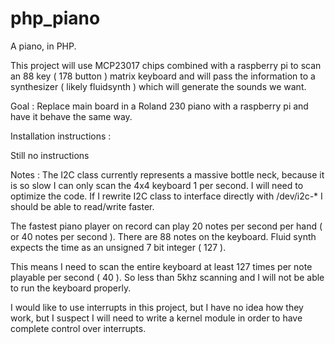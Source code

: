 # php_piano
A piano, in PHP.

This project will use MCP23017 chips combined with a raspberry pi to scan an 88 key ( 178 button ) matrix keyboard and will pass the information to a synthesizer ( likely fluidsynth ) which will generate the sounds we want.


Goal : Replace main board in a Roland 230 piano with a raspberry pi and have it behave the same way.





Installation instructions : 

 Still no instructions

Notes : 
The I2C class currently represents a massive bottle neck, because it is so slow I can only scan the 4x4 keyboard 1 per second. I will need to optimize the code. If I rewrite I2C class to interface directly with /dev/i2c-* I should be able to read/write faster.

The fastest piano player on record can play 20 notes per second per hand ( or 40 notes per second ).
There are 88 notes on the keyboard.
Fluid synth expects the time as an unsigned 7 bit integer ( 127 ).

This means I need to scan the entire keyboard at least 127 times per note playable per second ( 40 ). So less than 5khz scanning and I will not be able to run the keyboard properly.

I would like to use interrupts in this project, but I have no idea how they work, but I suspect I will need to write a kernel module in order to have complete control over interrupts.
